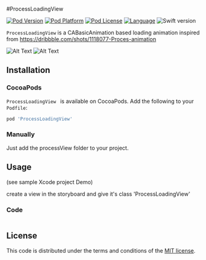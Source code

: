 #ProcessLoadingView

[![Pod Version](http://img.shields.io/cocoapods/v/KYDrawerController.svg?style=flat)](https://cocoapods.org/pods/ProcessLoadingView/)
[![Pod Platform](http://img.shields.io/cocoapods/p/KYDrawerController.svg?style=flat)](https://cocoapods.org/pods/ProcessLoadingView)
[![Pod License](http://img.shields.io/cocoapods/l/KYDrawerController.svg?style=flat)](https://github.com/ayman-ibrahim/ProcessLoadingView/blob/master/LICENSE)
[![Language](http://img.shields.io/badge/language-swift-brightgreen.svg?style=flat)](https://developer.apple.com/swift)
![Swift version](https://img.shields.io/badge/swift-4.0-orange.svg)

`ProcessLoadingView` is a CABasicAnimation based loading animation inspired from https://dribbble.com/shots/1118077-Proces-animation

![Alt Text](https://github.com/ayman-ibrahim/ProcessLoadingView/blob/master/ProcessLoadingViewDemo/5Items.gif)
![Alt Text](https://github.com/ayman-ibrahim/ProcessLoadingView/blob/master/ProcessLoadingViewDemo/8items.gif)


## Installation

### CocoaPods

`ProcessLoadingView ` is available on CocoaPods.
Add the following to your `Podfile`:

```ruby
pod 'ProcessLoadingView'
```

### Manually
Just add the processView folder to your project.

## Usage
(see sample Xcode project Demo)

create a view in the storyboard and give it's class 'ProcessLoadingView'


### Code

```Swift


```
## License

This code is distributed under the terms and conditions of the [MIT license](LICENSE). 
